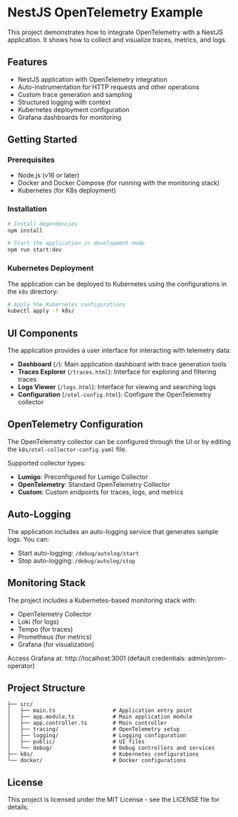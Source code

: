 # NestJS OpenTelemetry Example

This project demonstrates how to integrate OpenTelemetry with a NestJS application. It shows how to collect and visualize traces, metrics, and logs.

## Features

- NestJS application with OpenTelemetry integration
- Auto-instrumentation for HTTP requests and other operations
- Custom trace generation and sampling
- Structured logging with context
- Kubernetes deployment configuration
- Grafana dashboards for monitoring

## Getting Started

### Prerequisites

- Node.js (v16 or later)
- Docker and Docker Compose (for running with the monitoring stack)
- Kubernetes (for K8s deployment)

### Installation

```bash
# Install dependencies
npm install

# Start the application in development mode
npm run start:dev
```

### Kubernetes Deployment

The application can be deployed to Kubernetes using the configurations in the `k8s` directory:

```bash
# Apply the Kubernetes configurations
kubectl apply -f k8s/
```

## UI Components

The application provides a user interface for interacting with telemetry data:

- **Dashboard** (`/`): Main application dashboard with trace generation tools
- **Traces Explorer** (`/traces.html`): Interface for exploring and filtering traces
- **Logs Viewer** (`/logs.html`): Interface for viewing and searching logs
- **Configuration** (`/otel-config.html`): Configure the OpenTelemetry collector

## OpenTelemetry Configuration

The OpenTelemetry collector can be configured through the UI or by editing the `k8s/otel-collector-config.yaml` file.

Supported collector types:
- **Lumigo**: Preconfigured for Lumigo Collector
- **OpenTelemetry**: Standard OpenTelemetry Collector
- **Custom**: Custom endpoints for traces, logs, and metrics

## Auto-Logging

The application includes an auto-logging service that generates sample logs. You can:

- Start auto-logging: `/debug/autolog/start`
- Stop auto-logging: `/debug/autolog/stop`

## Monitoring Stack

The project includes a Kubernetes-based monitoring stack with:

- OpenTelemetry Collector
- Loki (for logs)
- Tempo (for traces)
- Prometheus (for metrics)
- Grafana (for visualization)

Access Grafana at: http://localhost:3001 (default credentials: admin/prom-operator)

## Project Structure

```
├── src/
│   ├── main.ts                  # Application entry point
│   ├── app.module.ts            # Main application module
│   ├── app.controller.ts        # Main controller
│   ├── tracing/                 # OpenTelemetry setup
│   ├── logging/                 # Logging configuration
│   ├── public/                  # UI files
│   └── debug/                   # Debug controllers and services
├── k8s/                         # Kubernetes configurations
└── docker/                      # Docker configurations
```

## License

This project is licensed under the MIT License - see the LICENSE file for details. 